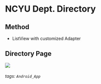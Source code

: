 
# NCYU Dept. Directory

## Method
* ListView with customized Adapter

## Directory Page
![](https://i.imgur.com/TyRn0pa.png)




###### tags: `Android_App`